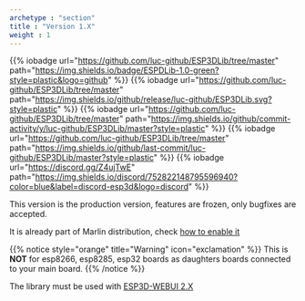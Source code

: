 ```yaml
---
archetype : "section"
title : "Version 1.X"
weight : 1
---
```


{{% iobadge url="https://github.com/luc-github/ESP3DLib/tree/master" path="https://img.shields.io/badge/ESPDLib-1.0-green?style=plastic&logo=github" %}}
{{% iobadge url="https://github.com/luc-github/ESP3DLib/tree/master" path="https://img.shields.io/github/release/luc-github/ESP3DLib.svg?style=plastic" %}}
{{% iobadge url="https://github.com/luc-github/ESP3DLib/tree/master" path="https://img.shields.io/github/commit-activity/y/luc-github/ESP3DLib/master?style=plastic" %}}
{{% iobadge url="https://github.com/luc-github/ESP3DLib/tree/master" path="https://img.shields.io/github/last-commit/luc-github/ESP3DLib/master?style=plastic" %}}
{{% iobadge url="https://discord.gg/Z4ujTwE" path="https://img.shields.io/discord/752822148795596940?color=blue&label=discord-esp3d&logo=discord" %}}

This version is the production version, features are frozen, only bugfixes are accepted.

It is already part of Marlin distribution, check [how to enable it](installation/)

{{% notice style="orange" title="Warning" icon="exclamation" %}}
This is **NOT** for  esp8266, esp8285, esp32 boards as daughters boards connected to your main board.
{{% /notice %}}

The library must be used with [ESP3D-WEBUI 2.X](/esp3d-webui/v2.x/)
